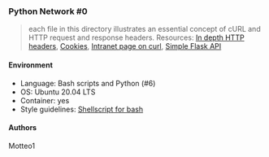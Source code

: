 ### Python Network #0
> each file in this directory illustrates an essential concept of cURL and HTTP request and response headers. Resources: [In depth HTTP headers](http://www.ntu.edu.sg/home/ehchua/programming/webprogramming/http_basics.html), [Cookies](https://developer.mozilla.org/en-US/docs/Web/HTTP/Cookies), [Intranet page on curl](https://intranet.hbtn.io/concepts/51), [Simple Flask API](https://github.com/holbertonschool/simple_rest_api)

#### Environment
* Language: Bash scripts and Python (#6)
* OS: Ubuntu 20.04 LTS
* Container: yes
* Style guidelines: [Shellscript for bash](https://github.com/koalaman/shellcheck)

#### Authors
Motteo1
